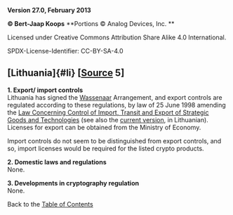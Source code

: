 **Version 27.0, February 2013**

**© Bert-Jaap Koops**
**Portions © Analog Devices, Inc. **  

Licensed under Creative Commons Attribution Share Alike 4.0 International.

SPDX-License-Identifier: CC-BY-SA-4.0

## [Lithuania]{#li} \[[Source](cls-srce.htm) 5\]

**1. Export/ import controls**\
Lithuania has signed the [Wassenaar](#Wassenaar) Arrangement, and export
controls are regulated according to these regulations, by law of 25 June
1998 amending the [Law Concerning Control of Import, Transit and Export
of Strategic Goods and
Technologies](http://www3.lrs.lt/cgi-bin/preps2?Condition1=145348&Condition2=)
(see also the [current
version](http://www3.lrs.lt/cgi-bin/preps2?Condition1=172393&Condition2=),
in Lithuanian). Licenses for export can be obtained from the Ministry of
Economy.

Import controls do not seem to be distinguished from export controls,
and so, import licenses would be required for the listed crypto
products.

**2. Domestic laws and regulations**\
None.

**3. Developments in cryptography regulation**\
None.

Back to the [Table of Contents](index.md)

